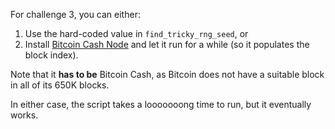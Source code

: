 For challenge 3, you can either:
1. Use the hard-coded value in `find_tricky_rng_seed`, or
2. Install [Bitcoin Cash Node](https://bitcoincashnode.org/) and let it run for a while (so it populates the block index).

Note that it **has to be** Bitcoin Cash, as Bitcoin does not have a suitable block in all of its 650K blocks.

In either case, the script takes a looooooong time to run, but it eventually works.
